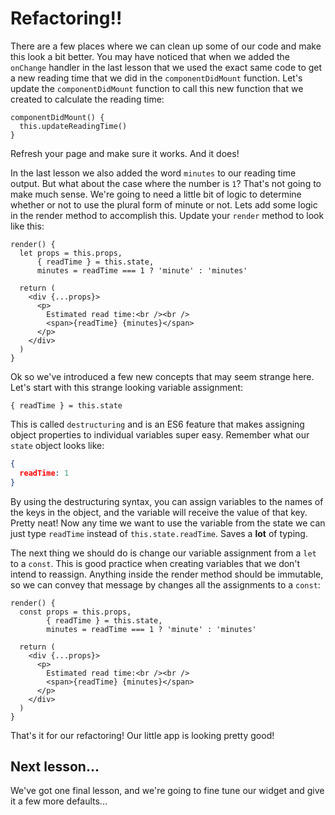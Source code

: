 # Refactoring!!

There are a few places where we can clean up some of our code and make this
look a bit better. You may have noticed that when we added the `onChange`
handler in the last lesson that we used the exact same code to get a new reading
time that we did in the `componentDidMount` function. Let's update the
`componentDidMount` function to call this new function that we created to
calculate the reading time:
```es6
componentDidMount() {
  this.updateReadingTime()
}
```

Refresh your page and make sure it works. And it does!

In the last lesson we also added the word `minutes` to our reading time
output. But what about the case where the number is `1`? That's not going to
make much sense. We're going to need a little bit of logic to determine
whether or not to use the plural form of minute or not. Lets add some
logic in the render method to accomplish this. Update your `render` method to
look like this:
```es6
render() {
  let props = this.props,
      { readTime } = this.state,
      minutes = readTime === 1 ? 'minute' : 'minutes'

  return (
    <div {...props}>
      <p>
        Estimated read time:<br /><br />
        <span>{readTime} {minutes}</span>
      </p>
    </div>
  )
}
```

Ok so we've introduced a few new concepts that may seem strange here. Let's
start with this strange looking variable assignment:
```es6
{ readTime } = this.state
```

This is called `destructuring` and is an ES6 feature that makes assigning object properties
to individual variables super easy. Remember what our `state` object looks like:
```json
{
  readTime: 1
}
```

By using the destructuring syntax, you can assign variables to the names of
the keys in the object, and the variable will receive the value of that key.
Pretty neat! Now any time we want to use the variable from the state we can
just type `readTime` instead of `this.state.readTime`. Saves a **lot** of
typing.

The next thing we should do is change our variable assignment from a `let`
to a `const`. This is good practice when creating variables that we don't intend
to reassign. Anything inside the render method should be immutable, so we can convey that message
by changes all the assignments to a `const`:
```es6
render() {
  const props = this.props,
        { readTime } = this.state,
        minutes = readTime === 1 ? 'minute' : 'minutes'

  return (
    <div {...props}>
      <p>
        Estimated read time:<br /><br />
        <span>{readTime} {minutes}</span>
      </p>
    </div>
  )
}
```

That's it for our refactoring! Our little app is looking pretty good!

## Next lesson...

We've got one final lesson, and we're going to fine tune our widget and give
it a few more defaults...

